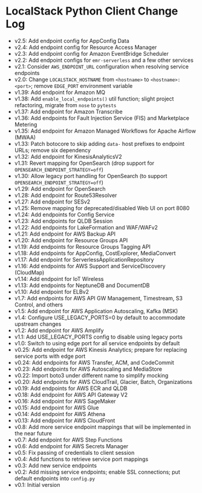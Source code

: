 # LocalStack Python Client Change Log

* v2.5: Add endpoint config for AppConfig Data
* v2.4: Add endpoint config for Resource Access Manager
* v2.3: Add endpoint config for Amazon EventBridge Scheduler
* v2.2: Add endpoint configs for `emr-serverless` and a few other services
* v2.1: Consider `AWS_ENDPOINT_URL` configuration when resolving service endpoints
* v2.0: Change `LOCALSTACK_HOSTNAME` from `<hostname>` to `<hostname>:<port>`; remove `EDGE_PORT` environment variable
* v1.39: Add endpoint for Amazon MQ
* v1.38: Add `enable_local_endpoints()` util function; slight project refactoring, migrate from `nose` to `pytests`
* v1.37: Add endpoint for Amazon Transcribe
* v1.36: Add endpoints for Fault Injection Service (FIS) and Marketplace Metering
* v1.35: Add endpoint for Amazon Managed Workflows for Apache Airflow (MWAA)
* v1.33: Patch botocore to skip adding `data-` host prefixes to endpoint URLs; remove six dependency
* v1.32: Add endpoint for KinesisAnalyticsV2
* v1.31: Revert mapping for OpenSearch (drop support for `OPENSEARCH_ENDPOINT_STRATEGY=off`)
* v1.30: Allow legacy port handling for OpenSearch (to support `OPENSEARCH_ENDPOINT_STRATEGY=off`)
* v1.29: Add endpoint for OpenSearch
* v1.28: Add endpoint for Route53Resolver
* v1.27: Add endpoint for SESv2
* v1.25: Remove mapping for deprecated/disabled Web UI on port 8080
* v1.24: Add endpoints for Config Service
* v1.23: Add endpoints for QLDB Session
* v1.22: Add endpoints for LakeFormation and WAF/WAFv2
* v1.21: Add endpoint for AWS Backup API
* v1.20: Add endpoint for Resource Groups API
* v1.19: Add endpoints for Resource Groups Tagging API
* v1.18: Add endpoints for AppConfig, CostExplorer, MediaConvert
* v1.17: Add endpoint for ServerlessApplicationRepository
* v1.16: Add endpoints for AWS Support and ServiceDiscovery (CloudMap)
* v1.14: Add endpoint for IoT Wireless
* v1.13: Add endpoints for NeptuneDB and DocumentDB
* v1.10: Add endpoint for ELBv2
* v1.7: Add endpoints for AWS API GW Management, Timestream, S3 Control, and others
* v1.5: Add endpoint for AWS Application Autoscaling, Kafka (MSK)
* v1.4: Configure USE_LEGACY_PORTS=0 by default to accommodate upstream changes
* v1.2: Add endpoint for AWS Amplify
* v1.1: Add USE_LEGACY_PORTS config to disable using legacy ports
* v1.0: Switch to using edge port for all service endpoints by default
* v0.25: Add endpoint for AWS Kinesis Analytics; prepare for replacing service ports with edge port
* v0.24: Add endpoints for AWS Transfer, ACM, and CodeCommit
* v0.23: Add endpoints for AWS Autoscaling and MediaStore
* v0.22: Import boto3 under different name to simplify mocking
* v0.20: Add endpoints for AWS CloudTrail, Glacier, Batch, Organizations
* v0.19: Add endpoints for AWS ECR and QLDB
* v0.18: Add endpoint for AWS API Gateway V2
* v0.16: Add endpoint for AWS SageMaker
* v0.15: Add endpoint for AWS Glue
* v0.14: Add endpoint for AWS Athena
* v0.13: Add endpoint for AWS CloudFront
* v0.8: Add more service endpoint mappings that will be implemented in the near future
* v0.7: Add endpoint for AWS Step Functions
* v0.6: Add endpoint for AWS Secrets Manager
* v0.5: Fix passing of credentials to client session
* v0.4: Add functions to retrieve service port mappings
* v0.3: Add new service endpoints
* v0.2: Add missing service endpoints; enable SSL connections; put default endpoints into `config.py`
* v0.1: Initial version
